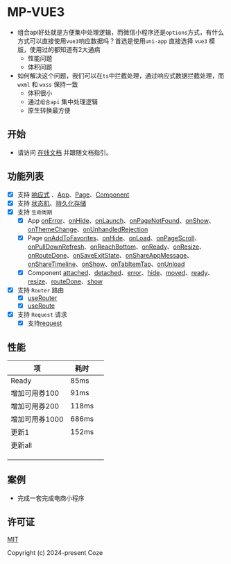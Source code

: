 # MP-VUE3

* 组合api好处就是方便集中处理逻辑，而微信小程序还是`options`方式，有什么方式可以直接使用`vue3`响应数据吗？首选是使用`uni-app` 直接选择 `vue3` 模版，使用过的都知道有2大通病
  * 性能问题
  * 体积问题
* 如何解决这个问题，我们可以在`ts`中拦截处理，通过响应式数据拦截处理，而`wxml` 和 `wxss` 保持一致
  * 体积很小
  * 通过`组合api` 集中处理逻辑
  * 原生转换最方便

## 开始

* 请访问 [在线文档](https://52css.github.io/mp-vue3/) 并跟随文档指引。

## 功能列表

* [x] 支持 [响应式](https://52css.github.io/mp-vue3/reactivity/%E5%B7%A5%E5%85%B7.html) 、[App](https://52css.github.io/mp-vue3/%E6%A1%86%E6%9E%B6%E6%8E%A5%E5%8F%A3/%E5%B0%8F%E7%A8%8B%E5%BA%8F%20App/createApp%20-%20%F0%9F%94%A5%20%E2%9C%A8.html)、[Page](https://52css.github.io/mp-vue3/%E6%A1%86%E6%9E%B6%E6%8E%A5%E5%8F%A3/%E9%A1%B5%E9%9D%A2%20Page/definePage%20-%20%F0%9F%94%A5%20%E2%9C%A8.html)、[Component](https://52css.github.io/mp-vue3/%E6%A1%86%E6%9E%B6%E6%8E%A5%E5%8F%A3/%E7%BB%84%E4%BB%B6%20Component/defineComponent%20-%20%F0%9F%94%A5%20%E2%9C%A8.html)
* [x] 支持 [状态机](https://52css.github.io/mp-vue3/%E6%A1%86%E6%9E%B6%E6%8E%A5%E5%8F%A3/%E7%8A%B6%E6%80%81%E6%9C%BA%20Pinia/createPinia.html)、[持久化存储](https://52css.github.io/mp-vue3/%E6%A1%86%E6%9E%B6%E6%8E%A5%E5%8F%A3/%E7%8A%B6%E6%80%81%E6%9C%BA%20Pinia/defineStore%20-%20%F0%9F%94%A5%20%E2%9C%A8.html#%E5%A6%82%E4%BD%95%E6%9C%AC%E5%9C%B0%E5%AD%98%E5%82%A8)
* [x] 支持 `生命周期`
  * [x] App [onError](https://52css.github.io/mp-vue3/%E6%A1%86%E6%9E%B6%E6%8E%A5%E5%8F%A3/%E5%B0%8F%E7%A8%8B%E5%BA%8F%20App/onError.html)、[onHide](https://52css.github.io/mp-vue3/%E6%A1%86%E6%9E%B6%E6%8E%A5%E5%8F%A3/%E5%B0%8F%E7%A8%8B%E5%BA%8F%20App/onHide.html)、[onLaunch](https://52css.github.io/mp-vue3/%E6%A1%86%E6%9E%B6%E6%8E%A5%E5%8F%A3/%E5%B0%8F%E7%A8%8B%E5%BA%8F%20App/onLaunch.html)、[onPageNotFound](https://52css.github.io/mp-vue3/%E6%A1%86%E6%9E%B6%E6%8E%A5%E5%8F%A3/%E5%B0%8F%E7%A8%8B%E5%BA%8F%20App/onPageNotFound.html)、[onShow](https://52css.github.io/mp-vue3/%E6%A1%86%E6%9E%B6%E6%8E%A5%E5%8F%A3/%E5%B0%8F%E7%A8%8B%E5%BA%8F%20App/onShow%20-%20%E2%9C%A8.html)、[onThemeChange](https://52css.github.io/mp-vue3/%E6%A1%86%E6%9E%B6%E6%8E%A5%E5%8F%A3/%E5%B0%8F%E7%A8%8B%E5%BA%8F%20App/onThemeChange.html)、[onUnhandledRejection](https://52css.github.io/mp-vue3/%E6%A1%86%E6%9E%B6%E6%8E%A5%E5%8F%A3/%E5%B0%8F%E7%A8%8B%E5%BA%8F%20App/onUnhandledRejection.html)
  * [x] Page [onAddToFavorites](https://52css.github.io/mp-vue3/%E6%A1%86%E6%9E%B6%E6%8E%A5%E5%8F%A3/%E9%A1%B5%E9%9D%A2%20Page/onAddToFavorites.html)、[onHide](https://52css.github.io/mp-vue3/%E6%A1%86%E6%9E%B6%E6%8E%A5%E5%8F%A3/%E9%A1%B5%E9%9D%A2%20Page/onHide.html)、[onLoad](https://52css.github.io/mp-vue3/%E6%A1%86%E6%9E%B6%E6%8E%A5%E5%8F%A3/%E9%A1%B5%E9%9D%A2%20Page/onLoad%20-%20%E2%9C%A8.html)、[onPageScroll](https://52css.github.io/mp-vue3/%E6%A1%86%E6%9E%B6%E6%8E%A5%E5%8F%A3/%E9%A1%B5%E9%9D%A2%20Page/onPageScroll.html)、[onPullDownRefresh](https://52css.github.io/mp-vue3/%E6%A1%86%E6%9E%B6%E6%8E%A5%E5%8F%A3/%E9%A1%B5%E9%9D%A2%20Page/onPullDownRefresh.html)、[onReachBottom](https://52css.github.io/mp-vue3/%E6%A1%86%E6%9E%B6%E6%8E%A5%E5%8F%A3/%E9%A1%B5%E9%9D%A2%20Page/onReachBottom.html)、[onReady](https://52css.github.io/mp-vue3/%E6%A1%86%E6%9E%B6%E6%8E%A5%E5%8F%A3/%E9%A1%B5%E9%9D%A2%20Page/onReady.html)、[onResize](https://52css.github.io/mp-vue3/%E6%A1%86%E6%9E%B6%E6%8E%A5%E5%8F%A3/%E9%A1%B5%E9%9D%A2%20Page/onResize.html)、[onRouteDone](https://52css.github.io/mp-vue3/%E6%A1%86%E6%9E%B6%E6%8E%A5%E5%8F%A3/%E9%A1%B5%E9%9D%A2%20Page/onRouteDone.html)、[onSaveExitState](https://52css.github.io/mp-vue3/%E6%A1%86%E6%9E%B6%E6%8E%A5%E5%8F%A3/%E9%A1%B5%E9%9D%A2%20Page/onSaveExitState.html)、[onShareAppMessage](https://52css.github.io/mp-vue3/%E6%A1%86%E6%9E%B6%E6%8E%A5%E5%8F%A3/%E9%A1%B5%E9%9D%A2%20Page/onShareAppMessage.html)、[onShareTimeline](https://52css.github.io/mp-vue3/%E6%A1%86%E6%9E%B6%E6%8E%A5%E5%8F%A3/%E9%A1%B5%E9%9D%A2%20Page/onShareTimeline.html)、[onShow](https://52css.github.io/mp-vue3/%E6%A1%86%E6%9E%B6%E6%8E%A5%E5%8F%A3/%E9%A1%B5%E9%9D%A2%20Page/onShow%20-%20%E2%9C%A8.html)、[onTabItemTap](https://52css.github.io/mp-vue3/%E6%A1%86%E6%9E%B6%E6%8E%A5%E5%8F%A3/%E9%A1%B5%E9%9D%A2%20Page/onTabItemTap.html)、[onUnload](https://52css.github.io/mp-vue3/%E6%A1%86%E6%9E%B6%E6%8E%A5%E5%8F%A3/%E9%A1%B5%E9%9D%A2%20Page/onUnload.html)
  * [x] Component [attached](https://52css.github.io/mp-vue3/%E6%A1%86%E6%9E%B6%E6%8E%A5%E5%8F%A3/%E7%BB%84%E4%BB%B6%20Component/attached%20-%20%E2%9C%A8.html)、[detached](https://52css.github.io/mp-vue3/%E6%A1%86%E6%9E%B6%E6%8E%A5%E5%8F%A3/%E7%BB%84%E4%BB%B6%20Component/detached.html)、[error](https://52css.github.io/mp-vue3/%E6%A1%86%E6%9E%B6%E6%8E%A5%E5%8F%A3/%E7%BB%84%E4%BB%B6%20Component/error.html)、[hide](https://52css.github.io/mp-vue3/%E6%A1%86%E6%9E%B6%E6%8E%A5%E5%8F%A3/%E7%BB%84%E4%BB%B6%20Component/hide.html)、[moved](https://52css.github.io/mp-vue3/%E6%A1%86%E6%9E%B6%E6%8E%A5%E5%8F%A3/%E7%BB%84%E4%BB%B6%20Component/moved.html)、[ready](https://52css.github.io/mp-vue3/%E6%A1%86%E6%9E%B6%E6%8E%A5%E5%8F%A3/%E7%BB%84%E4%BB%B6%20Component/ready.html)、[resize](https://52css.github.io/mp-vue3/%E6%A1%86%E6%9E%B6%E6%8E%A5%E5%8F%A3/%E7%BB%84%E4%BB%B6%20Component/resize.html)、[routeDone](https://52css.github.io/mp-vue3/%E6%A1%86%E6%9E%B6%E6%8E%A5%E5%8F%A3/%E7%BB%84%E4%BB%B6%20Component/routeDone.html)、[show](https://52css.github.io/mp-vue3/%E6%A1%86%E6%9E%B6%E6%8E%A5%E5%8F%A3/%E7%BB%84%E4%BB%B6%20Component/show.html)
* [x] 支持 `Router` 路由
  * [x] [useRouter](https://52css.github.io/mp-vue3/%E6%A1%86%E6%9E%B6%E6%8E%A5%E5%8F%A3/%E8%B7%AF%E7%94%B1%20Router/useRouter.html)
  * [x] [useRoute](https://52css.github.io/mp-vue3/%E6%A1%86%E6%9E%B6%E6%8E%A5%E5%8F%A3/%E8%B7%AF%E7%94%B1%20Router/useRoute.html)
* [x] 支持 `Request` 请求
  * [x] 支持[request](https://52css.github.io/mp-vue3/%E6%A1%86%E6%9E%B6%E6%8E%A5%E5%8F%A3/%E8%AF%B7%E6%B1%82%20Request/request.html)

## 性能

| 项             | 耗时  |      |
| -------------- | ----- | ---- |
| Ready          | 85ms  |      |
| 增加可用券100  | 91ms  |      |
| 增加可用券200  | 118ms |      |
| 增加可用券1000 | 686ms |      |
| 更新1          | 152ms |      |
| 更新all        |       |      |
|                |       |      |
|                |       |      |
|                |       |      |



## 案例

* 完成一套完成电商小程序

## 许可证

[MIT](https://opensource.org/license/MIT)

Copyright (c) 2024-present Coze

